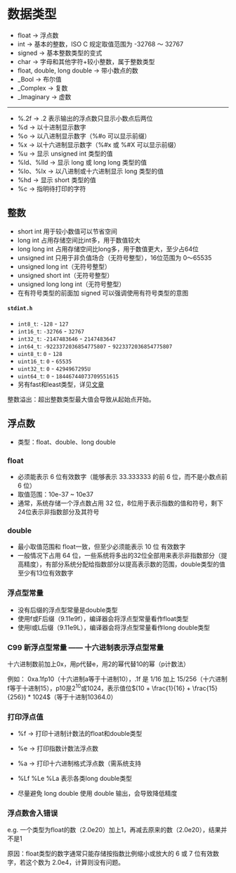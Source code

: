 # 数据类型

- float → 浮点数
- int → 基本的整数，ISO C 规定取值范围为 -32768 ～ 32767
- signed → 基本整数类型的变式
- char → 字母和其他字符+较小整数，属于整数类型
- float, double, long double → 带小数点的数
- _Bool → 布尔值
- _Complex → 复数
- _Imaginary → 虚数

---

- %.2f → .2 表示输出的浮点数只显示小数点后两位
- %d → 以十进制显示数字
- %o → 以八进制显示数字（%#o 可以显示前缀）
- %x → 以十六进制显示数字（%#x 或 %#X 可以显示前缀）
- %u → 显示 unsigned int 类型的值
- %ld、%lld → 显示 long 或 long long 类型的值
- %lo、%lx → 以八进制或十六进制显示 long 类型的值
- %hd → 显示 short 类型的值
- %c → 指明待打印的字符

## 整数

- short int 用于较小数值可以节省空间
- long int 占用存储空间比int多，用于数值较大
- long long int 占用存储空间比long多，用于数值更大，至少占64位
- unsigned int 只用于非负值场合（无符号整型），16位范围为 0～65535
- unsigned long int（无符号整型）
- unsigned short int（无符号整型）
- unsigned long long int（无符号整型）
- 在有符号类型的前面加 signed 可以强调使用有符号类型的意图

#### `stdint.h`
- `int8_t`: `-128` - `127`
- `int16_t`: `-32766` - `32767`
- `int32_t`: `-2147483646` - `2147483647`
- `int64_t`: `-9223372036854775807` - `9223372036854775807`
- `uint8_t`: `0` - `128`
- `uint16_t`: `0` - `65535`
- `uint32_t`: `0` - `4294967295U`
- `uint64_t`: `0` - `18446744073709551615`
- 另有fast和least类型，详见[文章](https://blog.popkx.com/c%E8%AF%AD%E8%A8%80%E6%96%B0%E5%A2%9Estdint-h%E5%A4%B4%E6%96%87%E4%BB%B6%E7%9A%84%E8%AE%A8%E8%AE%BA-%E4%BB%80%E4%B9%88%E6%98%AF%E5%BF%AB%E7%B1%BB%E5%9E%8B-%E4%BB%80/)

整数溢出：超出整数类型最大值会导致从起始点开始。

## 浮点数

- 类型：float、double、long double

### float

- 必须能表示 6 位有效数字（能够表示 33.333333 的前 6 位，而不是小数点前 6 位）
- 取值范围：10e-37 ~ 10e37
- 通常，系统存储一个浮点数占用 32 位，8位用于表示指数的值和符号，剩下24位表示非指数部分及其符号

### double

- 最小取值范围和 float一致，但至少必须能表示 10 位 有效数字
- 一般情况下占用 64 位，一些系统将多出的32位全部用来表示非指数部分（提高精度），有部分系统分配给指数部分以提高表示数的范围，double类型的值至少有13位有效数字

### 浮点型常量

- 没有后缀的浮点型常量是double类型
- 使用f或F后缀（9.11e9f），编译器会将浮点型常量看作float类型
- 使用l或L后缀（9.11e9L），编译器会将浮点型常量看作long double类型

### C99 新浮点型常量 —— 十六进制表示浮点型常量

十六进制数前加上0x，用p代替e，用2的幂代替10的幂（p计数法）

例如： 0xa.1fp10（十六进制a等于十进制10），.1f 是 1/16 加上 15/256（十六进制f等于十进制15），p10是$2^{10}$或1024，表示值位$(10 + \frac{1}{16} + \frac{15}{256}) * 1024$（等于十进制10364.0）

### 打印浮点值

- %f → 打印十进制计数法的float和double类型
- %e → 打印指数计数法浮点数
- %a → 打印十六进制格式浮点数（需系统支持
- %Lf %Le %La 表示各类long double类型

- 尽量避免 long double 使用 double 输出，会导致降低精度

### 浮点数舍入错误

e.g. 一个类型为float的数（2.0e20）加上1，再减去原来的数（2.0e20），结果并不是1

原因：float类型的数字通常只能存储按指数比例缩小或放大的 6 或 7 位有效数字，若这个数为 2.0e4，计算则没有问题。

